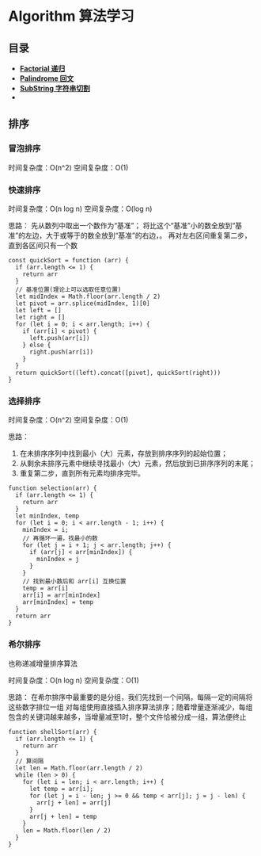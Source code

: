 # Algorithm 算法学习

## 目录

- **[Factorial 递归](https://github.com/stephentian/daily-js/blob/master/01-Algorithm/01-Factorial/factorial.js)**
- **[Palindrome 回文](https://github.com/stephentian/daily-js/blob/master/01-Algorithm/02-Palindrome/01-Palindrome.js)**
- **[SubString 字符串切割](https://github.com/stephentian/daily-js/blob/master/01-Algorithm/03-SubString/SubString.js)**
- **[]()**


## 排序

### 冒泡排序
时间复杂度：O(n^2)
空间复杂度：O(1)

### 快速排序
时间复杂度：O(n log n)
空间复杂度：O(log n)

思路：
先从数列中取出一个数作为“基准”；
将比这个“基准”小的数全放到“基准”的左边，大于或等于的数全放到“基准”的右边，。
再对左右区间重复第二步，直到各区间只有一个数

```
const quickSort = function (arr) {
  if (arr.length <= 1) {
    return arr
  }
  // 基准位置(理论上可以选取任意位置)
  let midIndex = Math.floor(arr.length / 2)
  let pivot = arr.splice(midIndex, 1)[0]
  let left = []
  let right = []
  for (let i = 0; i < arr.length; i++) {
    if (arr[i] < pivot) {
      left.push(arr[i])
    } else {
      right.push(arr[i])
    }
  }
  return quickSort((left).concat([pivot], quickSort(right)))
}
```


### 选择排序
时间复杂度：O(n^2)
空间复杂度：O(1)

思路：
1. 在未排序序列中找到最小（大）元素，存放到排序序列的起始位置；
2. 从剩余未排序元素中继续寻找最小（大）元素，然后放到已排序序列的末尾；
3. 重复第二步，直到所有元素均排序完毕。

```
function selection(arr) {
  if (arr.length <= 1) {
    return arr
  }
  let minIndex, temp
  for (let i = 0; i < arr.length - 1; i++) {
    minIndex = i;
    // 再循环一遍，找最小的数
    for (let j = i + 1; j < arr.length; j++) {
      if (arr[j] < arr[minIndex]) {
        minIndex = j
      }
    }
    // 找到最小数后和 arr[i] 互换位置
    temp = arr[i]
    arr[i] = arr[minIndex]
    arr[minIndex] = temp
  }
  return arr
}
```


### 希尔排序
也称递减增量排序算法

时间复杂度：O(n log n)
空间复杂度：O(1)


思路：
在希尔排序中最重要的是分组，我们先找到一个间隔，每隔一定的间隔将这些数字排位一组
对每组使用直接插入排序算法排序；随着增量逐渐减少，每组包含的关键词越来越多，当增量减至1时，整个文件恰被分成一组，算法便终止

```
function shellSort(arr) {
  if (arr.length <= 1) {
    return arr
  }
  // 算间隔
  let len = Math.floor(arr.length / 2)
  while (len > 0) {
    for (let i = len; i < arr.length; i++) {
      let temp = arr[i];
      for (let j = i - len; j >= 0 && temp < arr[j]; j = j - len) {
        arr[j + len] = arr[j]
      }
      arr[j + len] = temp
    }
    len = Math.floor(len / 2)
  }
}
```
